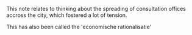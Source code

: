 This note relates to thinking about the spreading of consultation offices accross the city, which fostered a lot of tension.

This has also been called the 'economische rationalisatie'